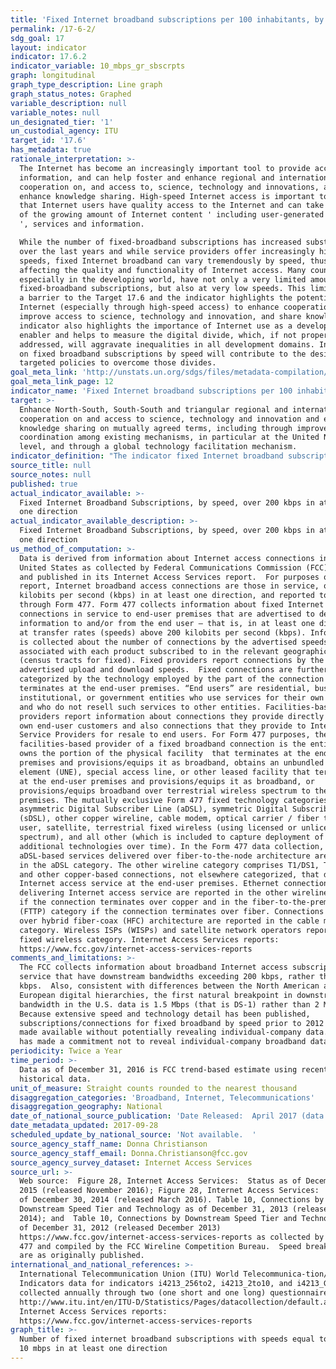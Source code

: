 ```yaml
---
title: 'Fixed Internet broadband subscriptions per 100 inhabitants, by speed'
permalink: /17-6-2/
sdg_goal: 17
layout: indicator
indicator: 17.6.2
indicator_variable: 10_mbps_gr_sbscrpts
graph: longitudinal
graph_type_description: Line graph
graph_status_notes: Graphed
variable_description: null
variable_notes: null
un_designated_tier: '1'
un_custodial_agency: ITU
target_id: '17.6'
has_metadata: true
rationale_interpretation: >-
  The Internet has become an increasingly important tool to provide access to
  information, and can help foster and enhance regional and international
  cooperation on, and access to, science, technology and innovations, and
  enhance knowledge sharing. High-speed Internet access is important to ensure
  that Internet users have quality access to the Internet and can take advantage
  of the growing amount of Internet content ' including user-generated content
  ', services and information. 

  While the number of fixed-broadband subscriptions has increased substantially
  over the last years and while service providers offer increasingly higher
  speeds, fixed Internet broadband can vary tremendously by speed, thus
  affecting the quality and functionality of Internet access. Many countries,
  especially in the developing world, have not only a very limited amount of
  fixed-broadband subscriptions, but also at very low speeds. This limitation is
  a barrier to the Target 17.6 and the indicator highlights the potential of the
  Internet (especially through high-speed access) to enhance cooperation,
  improve access to science, technology and innovation, and share knowledge. The
  indicator also highlights the importance of Internet use as a development
  enabler and helps to measure the digital divide, which, if not properly
  addressed, will aggravate inequalities in all development domains. Information
  on fixed broadband subscriptions by speed will contribute to the design of
  targeted policies to overcome those divides.
goal_meta_link: 'http://unstats.un.org/sdgs/files/metadata-compilation/Metadata-Goal-17.pdf'
goal_meta_link_page: 12
indicator_name: 'Fixed Internet broadband subscriptions per 100 inhabitants, by speed'
target: >-
  Enhance North-South, South-South and triangular regional and international
  cooperation on and access to science, technology and innovation and enhance
  knowledge sharing on mutually agreed terms, including through improved
  coordination among existing mechanisms, in particular at the United Nations
  level, and through a global technology facilitation mechanism.
indicator_definition: "The indicator fixed Internet broadband subscriptions, by speed, refers to the number of fixed broadband subscriptions to the public Internet, split by advertised download speed. Fixed Internet broadband subscriptions refer to subscriptions to high-speed access to the public Internet (a TCP/IP connection), at downstream speeds equal to, or greater than, 256 kbit/s. This includes cable modem, DSL, fibre-to-the-home/building, other fixed (wired)- broadband subscriptions, satellite broadband and terrestrial fixed wireless broadband. This total is measured irrespective of the method of payment. It excludes subscriptions that have access to data communications (including the Internet) via mobile-cellular networks. It should include fixed WiMAX and any other fixed wireless technologies. It includes both residential subscriptions and subscriptions for organizations. The Internet is a worldwide public computer network. It provides access to a number of communication services including the World Wide Web and carries e-mail, news, entertainment and data files. The indicator is currently broken down by the following subscription speeds: \t256 kbit/s to less than 2 Mbit/s subscriptions: Refers to all fixed broadband Internet subscriptions with advertised downstream speeds equal to, or greater than, 256 kbit/s and less than 2 Mbit/s. \t2 Mbit/s to less than 10 Mbit/s subscriptions: Refers to all fixed -broadband Internet subscriptions with advertised downstream speeds equal to, or greater than, 2 Mbit/s and less than 10 Mbit/s. \tEqual to or above 10 Mbit/s subscriptions (4213_G10). Refers to all fixed - broadband Internet subscriptions with advertised downstream speeds equal to, or greater than, 10 Mbit/s. ITU collects data for this indicator through an annual questionnaire from national regulatory authorities or Information and Communication Technology (ICT) Ministries, who collect the data from national Internet service providers. The data can be collected by asking each Internet service provider in the country to provide the number of their fixed-broadband subscriptions by the speeds indicated. The data are then added up to obtain the country totals."
source_title: null
source_notes: null
published: true
actual_indicator_available: >-
  Fixed Internet Broadband Subscriptions, by speed, over 200 kbps in at least
  one direction
actual_indicator_available_description: >-
  Fixed Internet Broadband Subscriptions, by speed, over 200 kbps in at least
  one direction
us_method_of_computation: >-
  Data is derived from information about Internet access connections in the
  United States as collected by Federal Communications Commission (FCC) Form 477
  and published in its Internet Access Services report.  For purposes of that
  report, Internet broadband access connections are those in service, over 200
  kilobits per second (kbps) in at least one direction, and reported to the FCC
  through Form 477. Form 477 collects information about fixed Internet access
  connections in service to end-user premises that are advertised to deliver
  information to and/or from the end user – that is, in at least one direction –
  at transfer rates (speeds) above 200 kilobits per second (kbps). Information
  is collected about the number of connections by the advertised speeds
  associated with each product subscribed to in the relevant geographic area
  (census tracts for fixed). Fixed providers report connections by the maximum
  advertised upload and download speeds.  Fixed connections are further
  categorized by the technology employed by the part of the connection that
  terminates at the end-user premises. “End users” are residential, business,
  institutional, or government entities who use services for their own purposes
  and who do not resell such services to other entities. Facilities-based
  providers report information about connections they provide directly to their
  own end-user customers and also connections that they provide to Internet
  Service Providers for resale to end users. For Form 477 purposes, the
  facilities-based provider of a fixed broadband connection is the entity that
  owns the portion of the physical facility  that terminates at the end-user
  premises and provisions/equips it as broadband, obtains an unbundled network
  element (UNE), special access line, or other leased facility that terminates
  at the end-user premises and provisions/equips it as broadband, or
  provisions/equips broadband over terrestrial wireless spectrum to the end-user
  premises. The mutually exclusive Form 477 fixed technology categories are:
  asymmetric Digital Subscriber Line (aDSL), symmetric Digital Subscriber Line
  (sDSL), other copper wireline, cable modem, optical carrier / fiber to the end
  user, satellite, terrestrial fixed wireless (using licensed or unlicensed
  spectrum), and all other (which is included to capture deployment of
  additional technologies over time). In the Form 477 data collection,
  aDSL-based services delivered over fiber-to-the-node architecture are reported
  in the aDSL category. The other wireline category comprises T1/DS1, T3/DS3,
  and other copper-based connections, not elsewhere categorized, that deliver
  Internet access service at the end-user premises. Ethernet connections
  delivering Internet access service are reported in the other wireline category
  if the connection terminates over copper and in the fiber-to-the-premises
  (FTTP) category if the connection terminates over fiber. Connections deployed
  over hybrid fiber-coax (HFC) architecture are reported in the cable modem
  category. Wireless ISPs (WISPs) and satellite network operators report in the
  fixed wireless category. Internet Access Services reports:  
  https://www.fcc.gov/internet-access-services-reports
comments_and_limitations: >-
  The FCC collects information about broadband Internet access subscriptions in
  service that have downstream bandwidths exceeding 200 kbps, rather than 256
  kbps.  Also, consistent with differences between the North American and
  European digital hierarchies, the first natural breakpoint in downstream
  bandwidth in the U.S. data is 1.5 Mbps (that is DS-1) rather than 2 Mbps. 
  Because extensive speed and technology detail has been published,
  subscriptions/connections for fixed broadband by speed prior to 2012 cannot be
  made available without potentially revealing individual-company data.  The FCC
  has made a commitment not to reveal individual-company broadband data.
periodicity: Twice a Year
time_period: >-
  Data as of December 31, 2016 is FCC trend-based estimate using recent
  historical data.  
unit_of_measure: Straight counts rounded to the nearest thousand
disaggregation_categories: 'Broadband, Internet, Telecommunications'
disaggregation_geography: National
date_of_national_source_publication: 'Date Released:  April 2017 (data as of June 30, 2016)'
date_metadata_updated: 2017-09-28
scheduled_update_by_national_source: 'Not available.  '
source_agency_staff_name: Donna Christianson
source_agency_staff_email: Donna.Christianson@fcc.gov
source_agency_survey_dataset: Internet Access Services
source_url: >-
  Web source:  Figure 28, Internet Access Services:  Status as of December 31,
  2015 (released November 2016); Figure 28, Internet Access Services:  Status as
  of December 30, 2014 (released March 2016). Table 10, Connections by
  Downstream Speed Tier and Technology as of December 31, 2013 (released October
  2014); and  Table 10, Connections by Downstream Speed Tier and Technology as
  of December 31, 2012 (released December 2013)
  https://www.fcc.gov/internet-access-services-reports as collected by FCC Form
  477 and compiled by the FCC Wireline Competition Bureau.  Speed breakout data
  are as originally published.
international_and_national_references: >-
  International Telecommunication Union (ITU) World Telecommunica-tion/ICT
  Indicators data for indicators i4213_256to2, i4213_2to10, and i4213_G10
  collected annually through two (one short and one long) questionnaires. 
  http://www.itu.int/en/ITU-D/Statistics/Pages/datacollection/default.aspx  FCC:
  Internet Access Services reports:  
  https://www.fcc.gov/internet-access-services-reports
graph_title: >-
  Number of fixed internet broadband subscriptions with speeds equal to or above
  10 mbps in at least one direction
---
```

